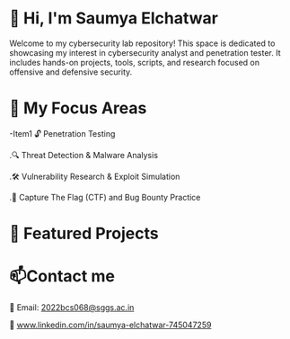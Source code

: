 # 👋 Hi, I'm Saumya Elchatwar
Welcome to my cybersecurity lab repository! This space is dedicated to showcasing my interest in  cybersecurity analyst and  penetration tester. It includes hands-on projects, tools, scripts, and research focused on offensive and defensive security.
# 🧰 My Focus Areas
-Item1 🔓 Penetration Testing   

.🔍 Threat Detection & Malware Analysis

.🛠 Vulnerability Research & Exploit Simulation

.🎯 Capture The Flag (CTF) and Bug Bounty Practice

# 🚀 Featured Projects

# 📫Contact me

 📧 Email: 2022bcs068@sggs.ac.in
 
 🔗 www.linkedin.com/in/saumya-elchatwar-745047259
